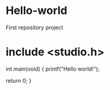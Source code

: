 # Hello-world
First repository project

# include <studio.h>

int main(void)
{
  printf("Hello world!");
  
  return 0;
}
